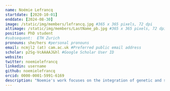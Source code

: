 ```yaml
---
name: Noémie Lefrancq
startdate: [2020-10-01]
enddate: [2024-08-30]
image: /static/img/members/lefrancq.jpg #365 x 365 pixels, 72 dpi
altimage: /static/img/members/LastName_pb.jpg #365 x 365 pixels, 72 dpi
position: PhD student
#subsequent:  ETH Zurich
pronouns: she/hers #personal pronouns
email: ncmjl2 (at) cam.ac.uk #Preferred public email address
scholar: p2Sg-VcAAAAJ&hl #Google Scholar User ID
website: 
twitter: noemielefrancq
linkedin: username
github: noemielefrancq
orcid: 0000-0001-5991-6169
description: "Noemie's work focuses on the integration of genetic and spatial data to better understand the spread, maintenance, and control of pathogens. She is co-supervised by Henrik Salje at the Department of Genetics and Julian Parkhill at the Department of Veterinary Medicine. She is working with datasets of *Bordetella pertussis* genomes from throughout France as well as other European countries in a collaborative project with the national reference center for Pertussis in France. She also works with *Listeria monocytogenes*, *Streptococcus pneumoniae* and dengue virus."
---
```

